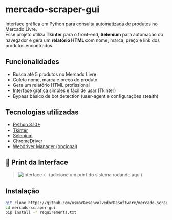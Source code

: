 #  mercado-scraper-gui

Interface gráfica em Python para consulta automatizada de produtos no Mercado Livre.  
Esse projeto utiliza **Tkinter** para o front-end, **Selenium** para automação do navegador e gera um **relatório HTML** com nome, marca, preço e link dos produtos encontrados.

##  Funcionalidades

- Busca até 5 produtos no Mercado Livre
- Coleta nome, marca e preço do produto
- Gera um relatório HTML profissional
- Interface gráfica simples e fácil de usar (Tkinter)
- Bypass básico de bot detection (user-agent e configurações stealth)

##  Tecnologias utilizadas

- [Python 3.10+](https://www.python.org/)
- [Tkinter](https://docs.python.org/3/library/tkinter.html)
- [Selenium](https://selenium.dev/)
- [ChromeDriver](https://sites.google.com/chromium.org/driver/)
- [Webdriver Manager (opcional)](https://github.com/SergeyPirogov/webdriver_manager)

## 📸 Print da Interface

> ![interface](https://user-images.githubusercontent.com/0000000/xxxxx.png) ← (adicione um print do sistema rodando aqui)

##  Instalação

```bash
git clone https://github.com/osmarDesenvolvedorDeSoftware/mercado-scraper-gui.git
cd mercado-scraper-gui
pip install -r requirements.txt
